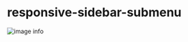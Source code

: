 # responsive-sidebar-submenu

![image info]([https://github.com/fulutas/animated-responsive-navbar/blob/main/images/screen.gif](https://github.com/fulutas/responsive-sidebar-submenu/blob/main/assets/img/Screen.gif))
